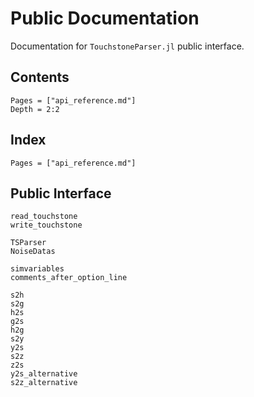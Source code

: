 # Public Documentation

Documentation for `TouchstoneParser.jl` public interface.

## Contents

```@contents
Pages = ["api_reference.md"]
Depth = 2:2
```

## Index
```@index
Pages = ["api_reference.md"]
```

## Public Interface

```@docs
read_touchstone
write_touchstone

TSParser
NoiseDatas

simvariables
comments_after_option_line

s2h
s2g
h2s
g2s
h2g
s2y
y2s
s2z
z2s
y2s_alternative
s2z_alternative

```
